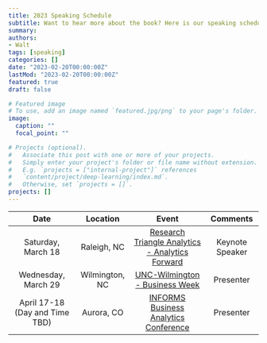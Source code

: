 ```yaml
---
title: 2023 Speaking Schedule
subtitle: Want to hear more about the book? Here is our speaking schedule for 2023.
summary: 
authors:
- Walt
tags: [speaking]
categories: []
date: "2023-02-20T00:00:00Z"
lastMod: "2023-02-20T00:00:00Z"
featured: true
draft: false

# Featured image
# To use, add an image named `featured.jpg/png` to your page's folder. 
image:
  caption: ""
  focal_point: ""

# Projects (optional).
#   Associate this post with one or more of your projects.
#   Simply enter your project's folder or file name without extension.
#   E.g. `projects = ["internal-project"]` references 
#   `content/project/deep-learning/index.md`.
#   Otherwise, set `projects = []`.
projects: []
---
```


|            **Date**            |  **Location**  |                                                        **Event**                                                       |   **Comments**  |
|:------------------------------:|:--------------:|:----------------------------------------------------------------------------------------------------------------------:|:---------------:|
| Saturday, March 18             | Raleigh, NC    | [Research Triangle Analytics - Analytics Forward](https://www.meetup.com/research-triangle-analysts/events/291273123/) | Keynote Speaker |
| Wednesday, March 29            | Wilmington, NC | [UNC-Wilmington - Business Week](https://csb.uncw.edu/bw/index.html)                                                   | Presenter       |
| April 17-18 (Day and Time TBD) | Aurora, CO     | [INFORMS Business Analytics Conference](https://meetings.informs.org/wordpress/analytics2023/)                         | Presenter       |